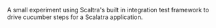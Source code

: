A small experiment using Scaltra's built in integration test framework to
drive cucumber steps for a Scalatra application.
